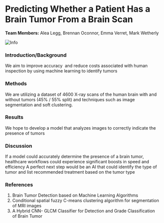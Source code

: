 # Predicting Whether a Patient Has a Brain Tumor From a Brain Scan

**Team Members:** Alea Legg, Brennan Oconnor, Emma Verret, Mark Wetherly

![Info](https://user-images.githubusercontent.com/31289084/121968442-573abb80-cd40-11eb-89e1-f002ce4db711.png)

### Introduction/Background
We aim to improve accuracy  and reduce costs associated with human inspection by using machine learning to identify tumors 

### Methods
We are utilizing a dataset of 4600 X-ray scans of the human brain with and without tumors (45% / 55% split) and techniques such as image segmentation and soft clustering.

### Results
We hope to develop a model that analyzes images to correctly indicate the presence of tumors

### Discussion
If a model could accurately determine the presence of a brain tumor, healthcare workflows could experience significant boosts in speed and efficiency
A perfect next step would be an AI that could identify the type of tumor and list recommended treatment based on the tumor type

### References
1. Brain Tumor Detection based on Machine Learning Algorithms
2. Conditional spatial fuzzy C-means clustering algorithm for segmentation of MRI images
3. A Hybrid CNN- GLCM Classifier for Detection and Grade Classification of Brain Tumor




